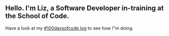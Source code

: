 ## Hello. I'm Liz, a Software Developer in-training at the School of Code.

Have a look at my [#100daysofcode log](https://github.com/lizwade/100-days-of-code/blob/master/log.md) to see how I"m doing.

<!--
**lizwade/lizwade** is a ✨ _special_ ✨ repository because its `README.md` (this file) appears on your GitHub profile.

Here are some ideas to get you started:

- 🔭 I’m currently working on ...
- 🌱 I’m currently learning ...
- 👯 I’m looking to collaborate on ...
- 🤔 I’m looking for help with ...
- 💬 Ask me about ...
- 📫 How to reach me: ...
- 😄 Pronouns: ...
- ⚡ Fun fact: ...
-->
